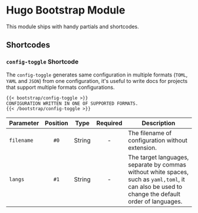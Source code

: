 # Hugo Bootstrap Module

This module ships with handy partials and shortcodes.

## Shortcodes

### `config-toggle` Shortcode

The `config-toggle` generates same configuration in multiple formats (`TOML`, `YAML` and `JSON`) from one configuration, it's useful to write docs for projects that support multiple formats configurations.

```markdown
{{< bootstrap/config-toggle >}}
CONFIGURATION WRITTEN IN ONE OF SUPPORTED FORMATS.
{{< /bootstrap/config-toggle >}}
```

| Parameter  | Position |  Type  | Required | Description                                                                                                                                       |
| ---------- | :------: | :----: | :------: | ------------------------------------------------------------------------------------------------------------------------------------------------- |
| `filename` |   `#0`   | String |    -     | The filename of configuration without extension.                                                                                                  |
| `langs`    |   `#1`   | String |    -     | The target languages, separate by commas without white spaces, such as `yaml,toml`, it can also be used to change the default order of languages. |
